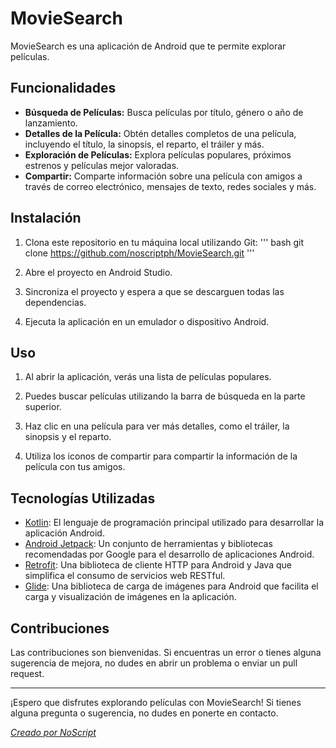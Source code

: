 # MovieSearch

MovieSearch es una aplicación de Android que te permite explorar películas.

## Funcionalidades

- **Búsqueda de Películas:** Busca películas por título, género o año de lanzamiento.
- **Detalles de la Película:** Obtén detalles completos de una película, incluyendo el título, la sinopsis, el reparto, el tráiler y más.
- **Exploración de Películas:** Explora películas populares, próximos estrenos y películas mejor valoradas.
- **Compartir:** Comparte información sobre una película con amigos a través de correo electrónico, mensajes de texto, redes sociales y más.

## Instalación

1. Clona este repositorio en tu máquina local utilizando Git:
'''
   bash
   git clone https://github.com/noscriptph/MovieSearch.git
'''

2. Abre el proyecto en Android Studio.

3. Sincroniza el proyecto y espera a que se descarguen todas las dependencias.

4. Ejecuta la aplicación en un emulador o dispositivo Android.

## Uso

1. Al abrir la aplicación, verás una lista de películas populares.

2. Puedes buscar películas utilizando la barra de búsqueda en la parte superior.

3. Haz clic en una película para ver más detalles, como el tráiler, la sinopsis y el reparto.

4. Utiliza los iconos de compartir para compartir la información de la película con tus amigos.

## Tecnologías Utilizadas

- [Kotlin](https://kotlinlang.org/): El lenguaje de programación principal utilizado para desarrollar la aplicación Android.
- [Android Jetpack](https://developer.android.com/jetpack): Un conjunto de herramientas y bibliotecas recomendadas por Google para el desarrollo de aplicaciones Android.
- [Retrofit](https://square.github.io/retrofit/): Una biblioteca de cliente HTTP para Android y Java que simplifica el consumo de servicios web RESTful.
- [Glide](https://github.com/bumptech/glide): Una biblioteca de carga de imágenes para Android que facilita el carga y visualización de imágenes en la aplicación.

## Contribuciones

Las contribuciones son bienvenidas. Si encuentras un error o tienes alguna sugerencia de mejora, no dudes en abrir un problema o enviar un pull request.

---

¡Espero que disfrutes explorando películas con MovieSearch! Si tienes alguna pregunta o sugerencia, no dudes en ponerte en contacto.

*[Creado por NoScript](https://github.com/noscriptph)*
